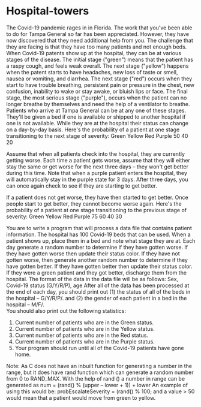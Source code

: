 # Hospital-towers

The Covid-19 pandemic rages in in Florida. The work that you've been able to do for Tampa General so 
far has been appreciated. However, they have now discovered that they need additional help from you. 
The challenge that they are facing is that they have too many patients and not enough beds. 
When Covid-19 patents show up at the hospital, they can be at various stages of the disease. The initial 
stage ("green") means that the patient has a raspy cough, and feels weak overall. The next stage 
("yellow") happens when the patent starts to have headaches, new loss of taste or smell, nausea or 
vomiting, and diarrhea. The next stage ("red") occurs when they start to have trouble breathing, 
persistent pain or pressure in the chest, new confusion, inability to wake or stay awake, or bluish lips or 
face. The final stage, the most serious stage ("purple"), occurs when the patient can no longer breathe 
by themselves and need the help of a ventilator to breathe.  
Patients who arrive at Tampa General can be at any one of these stages. They'll be given a bed if one is 
available or shipped to another hospital if one is not available. While they are at the hospital their status 
can change on a day-by-day basis. Here's the probability of a patient at one stage transitioning to the 
next stage of severity: 
Green  Yellow  Red  Purple 
50  40  20   
 
Assume that when all patients check into the hospital, they are currently getting worse. Each time a 
patient gets worse, assume that they will either stay the same or get worse for the next three days – 
they won't get better during this time. Note that when a purple patient enters the hospital, they will 
automatically stay in the purple state for 3 days. After three days, you can once again check to see if 
they are starting to get better. 
   
 
If a patient does not get worse, they have then started to get better. Once people start to get better, 
they cannot become worse again. Here's the probability of a patient at one stage transitioning to the 
previous stage of severity: 
Green  Yellow  Red  Purple 
75  60  40  30 
 
You are to write a program that will process a data file that contains patient information. The hospital 
has 100 Covid-19 beds that can be used. When a patient shows up, place them in a bed and note what 
stage they are at. Each day generate a random number to determine if they have gotten worse. If they 
have gotten worse then update their status color. If they have not gotten worse, then generate another 
random number to determine if they have gotten better. If they have gotten better then update their 
status color. If they were a green patient and they got better, discharge them from the hospital. 
The format of the data in the data file will be as follows: 
Sex, Covid-19 status (G/Y/R/P), age 
After all of the data has been processed at the end of each day, you should print out (1) the status of all 
of the beds in the hospital – G/Y/R/P/. and (2) the gender of each patient in a bed in the hospital – M/F/.  
You should also print out the following statistics: 
1. Current number of patients who are in the Green status. 
2. Current number of patients who are in the Yellow status. 
3. Current number of patients who are in the Red status. 
4. Current number of patients who are in the Purple status. 
5. Your program should run until all of the Covid-19 patients have gone home. 
 
Note: As C does not have an inbuilt function for generating a number in the range, but it does have rand 
function which can generate a random number from 0 to RAND_MAX. With the help of rand () a number 
in range can be generated as num = (rand() % (upper – lower + 1)) + lower An example of using this 
would be: 
probEscalateSeverity = (rand() % 100; 
and a value > 50 would mean that a patient would move from green to yellow. 
 
